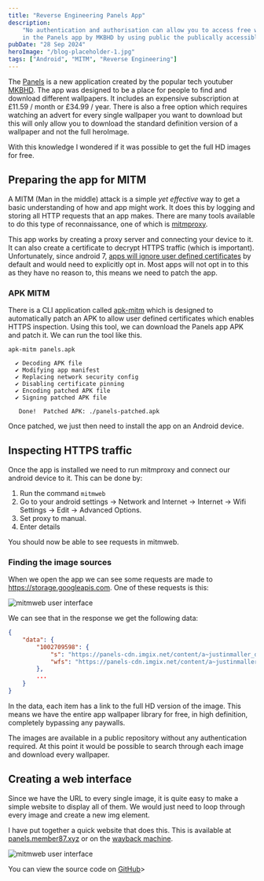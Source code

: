 ```yaml
---
title: "Reverse Engineering Panels App"
description:
    "No authentication and authorisation can allow you to access free wallpapers
    in the Panels app by MKBHD by using public the publically accessible API."
pubDate: "28 Sep 2024"
heroImage: "/blog-placeholder-1.jpg"
tags: ["Android", "MITM", "Reverse Engineering"]
---
```


The [Panels](https://panels.art) is a new application created by the popular
tech youtuber [MKBHD](https://youtube.com/@MKBHD). The app was designed to be a
place for people to find and download different wallpapers. It includes an
expensive subscription at £11.59 / month or £34.99 / year. There is also a free
option which requires watching an advert for every single wallpaper you want to
download but this will only allow you to download the standard definition
version of a wallpaper and not the full heroImage.

With this knowledge I wondered if it was possible to get the full HD images for
free.

## Preparing the app for MITM

A MITM (Man in the middle) attack is a simple _yet effective_ way to get a basic
understanding of how and app might work. It does this by logging and storing all
HTTP requests that an app makes. There are many tools available to do this type
of reconnaissance, one of which is [mitmproxy](https://mitmproxy.org/).

This app works by creating a proxy server and connecting your device to it. It
can also create a certificate to decrypt HTTPS traffic (which is important).
Unfortunately, since android 7,
[apps will ignore user defined certificates](https://android-developers.googleblog.com/2016/07/changes-to-trusted-certificate.html)
by default and would need to explicitly opt in. Most apps will not opt in to
this as they have no reason to, this means we need to patch the app.

### APK MITM

There is a CLI application called
[apk-mitm](https://github.com/niklashigi/apk-mitm) which is designed to
automatically patch an APK to allow user defined certificates which enables
HTTPS inspection. Using this tool, we can download the Panels app APK and patch
it. We can run the tool like this.

```
apk-mitm panels.apk

  ✔ Decoding APK file
  ✔ Modifying app manifest
  ✔ Replacing network security config
  ✔ Disabling certificate pinning
  ✔ Encoding patched APK file
  ✔ Signing patched APK file

   Done!  Patched APK: ./panels-patched.apk
```

Once patched, we just then need to install the app on an Android device.

## Inspecting HTTPS traffic

Once the app is installed we need to run mitmproxy and connect our android
device to it. This can be done by:

1. Run the command `mitmweb`
2. Go to your android settings -> Network and Internet -> Internet -> Wifi
   Settings -> Edit -> Advanced Options.
3. Set proxy to manual.
4. Enter details

You should now be able to see requests in mitmweb.

### Finding the image sources

When we open the app we can see some requests are made to
https://storage.googleapis.com. One of these requests is this:

![mitmweb user interface](/panels/mitmweb.png)

We can see that in the response we get the following data:

```json
{
    "data": {
        "1002709598": {
            "s": "https://panels-cdn.imgix.net/content/a~justinmaller_dc2438be/a~justinmaller_dc2438be_preview.png?crop=faces%2Ccenter&expires=1728508444399&fit=crop&fm=webp&h=795&w=600&s=7129615cd0445a182c63b8d5273509ce",
            "wfs": "https://panels-cdn.imgix.net/content/a~justinmaller_dc2438be/a~justinmaller_dc2438be_preview.png?crop=faces%2Ccenter&expires=1728508444399&fit=crop&fm=webp&h=411&w=260&s=416e5b3bcd003a9eee8abf24bcc7053a"
        },
        ...
    }
}

```

In the data, each item has a link to the full HD version of the image. This
means we have the entire app wallpaper library for free, in high definition,
completely bypassing any paywalls.

The images are available in a public repository without any authentication
required. At this point it would be possible to search through each image and
download every wallpaper.

## Creating a web interface

Since we have the URL to every single image, it is quite easy to make a simple
website to display all of them. We would just need to loop through every image
and create a new img element.

I have put together a quick website that does this. This is available at
[panels.member87.xyz](https://panels.member87.xyz) or on the
[wayback machine](https://web.archive.org/save/https://panels.member87.xyz).

![mitmweb user interface](/panels/panels-free.png)

You can view the source code on
[GitHub](https://github.com/member87/panels-free)>
